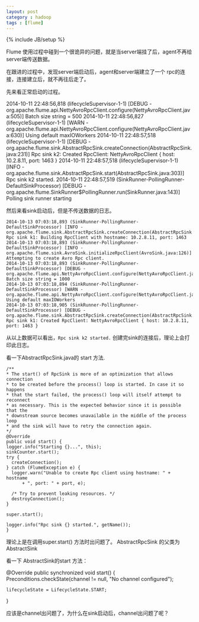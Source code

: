 ```yaml
---
layout: post
category : hadoop
tags : [flume]
---
```

{% include JB/setup %}


Flume 使用过程中碰到一个很诡异的问题，就是当server端挂了后，agent不再给server端传送数据。

在跟进的过程中，发现server端启动后，agent和server端建立了一个 rpc的连接，连接建立后，就不再往后走了。




先来看正常启动的过程。

  2014-10-11 22:48:56,818 (lifecycleSupervisor-1-1) [DEBUG - org.apache.flume.api.NettyAvroRpcClient.configure(NettyAvroRpcClient.java:505)] Batch size string = 500
  2014-10-11 22:48:56,827 (lifecycleSupervisor-1-1) [WARN - org.apache.flume.api.NettyAvroRpcClient.configure(NettyAvroRpcClient.java:630)] Using default maxIOWorkers
    2014-10-11 22:48:57,518 (lifecycleSupervisor-1-1) [DEBUG - org.apache.flume.sink.AbstractRpcSink.createConnection(AbstractRpcSink.java:231)] Rpc sink k2: Created RpcClient: NettyAvroRpcClient { host: 10.2.8.11, port: 1463 }
    2014-10-11 22:48:57,518 (lifecycleSupervisor-1-1) [INFO - org.apache.flume.sink.AbstractRpcSink.start(AbstractRpcSink.java:303)] Rpc sink k2 started.
    2014-10-11 22:48:57,519 (SinkRunner-PollingRunner-DefaultSinkProcessor) [DEBUG - org.apache.flume.SinkRunner$PollingRunner.run(SinkRunner.java:143)] Polling sink runner starting


然后来看sink启动后，但是不传送数据的日志。

    2014-10-13 07:03:18,893 (SinkRunner-PollingRunner-DefaultSinkProcessor) [INFO - org.apache.flume.sink.AbstractRpcSink.createConnection(AbstractRpcSink.java:206)] Rpc sink k1: Building RpcClient with hostname: 10.2.8.11, port: 1463
    2014-10-13 07:03:18,893 (SinkRunner-PollingRunner-DefaultSinkProcessor) [INFO - org.apache.flume.sink.AvroSink.initializeRpcClient(AvroSink.java:126)] Attempting to create Avro Rpc client.
    2014-10-13 07:03:18,893 (SinkRunner-PollingRunner-DefaultSinkProcessor) [DEBUG - org.apache.flume.api.NettyAvroRpcClient.configure(NettyAvroRpcClient.java:505)] Batch size string = 1000
    2014-10-13 07:03:18,894 (SinkRunner-PollingRunner-DefaultSinkProcessor) [WARN - org.apache.flume.api.NettyAvroRpcClient.configure(NettyAvroRpcClient.java:630)] Using default maxIOWorkers
    2014-10-13 07:03:18,905 (SinkRunner-PollingRunner-DefaultSinkProcessor) [DEBUG - org.apache.flume.sink.AbstractRpcSink.createConnection(AbstractRpcSink.java:231)] Rpc sink k1: Created RpcClient: NettyAvroRpcClient { host: 10.2.8.11, port: 1463 }

从以上数据可以看出，`Rpc sink k2 started.` 创建完sink的连接后，理论上会打印此日志。


看一下AbstractRpcSink.java的  start 方法.


    /**
    * The start() of RpcSink is more of an optimization that allows connection
    * to be created before the process() loop is started. In case it so happens
    * that the start failed, the process() loop will itself attempt to reconnect
    * as necessary. This is the expected behavior since it is possible that the
    * downstream source becomes unavailable in the middle of the process loop
    * and the sink will have to retry the connection again.
    */
    @Override
    public void start() {
    logger.info("Starting {}...", this);
    sinkCounter.start();
    try {
      createConnection();
    } catch (FlumeException e) {
      logger.warn("Unable to create Rpc client using hostname: " + hostname
          + ", port: " + port, e);

      /* Try to prevent leaking resources. */
      destroyConnection();
    }

    super.start();

    logger.info("Rpc sink {} started.", getName());
    }

理论上是在调用super.start() 方法时出问题了。
AbstractRpcSink 的父类为 AbstractSink

看一下 AbstractSink的start 方法：

  @Override
  public synchronized void start() {
    Preconditions.checkState(channel != null, "No channel configured");

    lifecycleState = LifecycleState.START;
  }

  应该是channel出问题了，为什么在sink启动后，channel出问题了呢？ 
